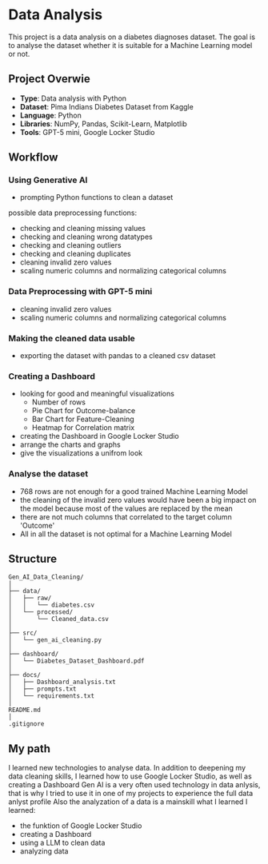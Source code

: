 # Data Analysis

This project is a data analysis on a diabetes diagnoses dataset.
The goal is to analyse the dataset whether it is suitable for a Machine Learning model or not.

## Project Overwie
- **Type**: Data analysis with Python
- **Dataset**: Pima Indians Diabetes Dataset from Kaggle
- **Language**: Python
- **Libraries**: NumPy, Pandas, Scikit-Learn, Matplotlib
- **Tools**: GPT-5 mini, Google Locker Studio

## Workflow

### Using Generative AI

- prompting Python functions to clean a dataset

possible data preprocessing functions:
- checking and cleaning missing values
- checking and cleaning wrong datatypes
- checking and cleaning outliers
- checking and cleaning duplicates
- cleaning invalid zero values
- scaling numeric columns and normalizing categorical columns

### Data Preprocessing with GPT-5 mini

- cleaning invalid zero values
- scaling numeric columns and normalizing categorical columns

### Making the cleaned data usable

- exporting the dataset with pandas to a cleaned csv dataset

### Creating a Dashboard

- looking for good and meaningful visualizations
    - Number of rows
    - Pie Chart for Outcome-balance
    - Bar Chart for Feature-Cleaning
    - Heatmap for Correlation matrix
- creating the Dashboard in Google Locker Studio
- arrange the charts and graphs
- give the visualizations a unifrom look

### Analyse the dataset

- 768 rows are not enough for a good trained Machine Learning Model
- the cleaning of the invalid zero values would have been a big impact on the model because most of the values are replaced by the mean
- there are not much columns that correlated to the target column 'Outcome'
- All in all the dataset is not optimal for a Machine Learning Model

## Structure
```
Gen_AI_Data_Cleaning/
│
├── data/
│   ├── raw/
│   │   └── diabetes.csv
│   └── processed/
│       └── Cleaned_data.csv
│
├── src/
│   └── gen_ai_cleaning.py
│
├── dashboard/
│   └── Diabetes_Dataset_Dashboard.pdf
│
├── docs/
│   ├── Dashboard_analysis.txt
│   ├── prompts.txt
│   └── requirements.txt
│
README.md
│
.gitignore
```

## My path

I learned new technologies to analyse data.
In addition to deepening my data cleaning skills, I learned how to use Google Locker Studio, as well as creating a Dashboard
Gen AI is a very often used technology in data anlysis, that is why I tried to use it in one of my projects to experience the full data anlyst profile
Also the analyzation of a data is a mainskill what I learned
I learned:
- the funktion of Google Locker Studio
- creating a Dashboard
- using a LLM to clean data
- analyzing data
